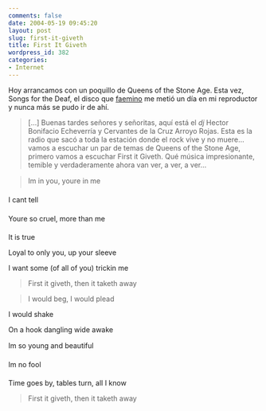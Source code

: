 ```yaml
---
comments: false
date: 2004-05-19 09:45:20
layout: post
slug: first-it-giveth
title: First It Giveth
wordpress_id: 382
categories:
- Internet
---
```


Hoy arrancamos con un poquillo de Queens of the Stone Age. Esta vez, Songs for the Deaf,  el disco que [faemino](http://www.anedonia.net) me metió un día en mi reproductor y nunca más se pudo ir de ahí.





> […] Buenas tardes señores y señoritas, aquí está el _dj_ Hector Bonifacio Echeverría y Cervantes de la Cruz Arroyo Rojas. Esta es la radio que sacó a toda la estación donde el rock vive y no muere… vamos a escuchar un par de temas de Queens of the Stone Age, primero vamos a escuchar First it Giveth. Qué música impresionante, temible y verdaderamente ahora van ver, a ver, a ver…





> Im in you, youre in me  

I cant tell  

Youre so cruel, more than me  

It is true  

Loyal to only you, up your sleeve  

I want some (of all of you) trickin me
> 
> 


> 
> First it giveth, then it taketh away
> 
> 


> 
> I would beg, I would plead  

  

I would shake  

  

On a hook dangling wide awake  

  

Im so young and beautiful  

  

Im no fool  

  

Time goes by, tables turn, all I know
> 
> 


> 
> First it giveth, then it taketh away




 
